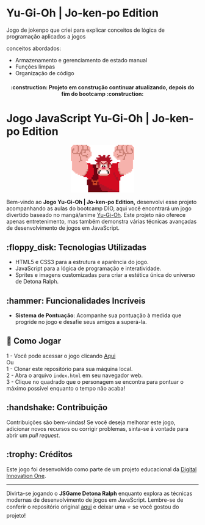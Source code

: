 # Yu-Gi-Oh | Jo-ken-po Edition

Jogo de jokenpo que criei para explicar conceitos de lógica de programação aplicados a jogos

conceitos abordados:

- Armazenamento e gerenciamento de estado manual
- Funções limpas
- Organização de código


<h4 align="center"> 
    :construction:  Projeto em construção continuar atualizando, depois do fim do bootcamp  :construction:
</h4>

<H1> Jogo JavaScript Yu-Gi-Oh | Jo-ken-po Edition </H1>

<p align="center">
  <img src="https://github.com/RenatoCCS/detona_ralph_jsgame_dio/blob/main/src/images/ralph.png" alt="JSGame Detona Ralph Logo">
</p>

Bem-vindo ao **Jogo Yu-Gi-Oh | Jo-ken-po Edition,** desenvolvi esse projeto acompanhando as aulas do bootcamp DIO, 
aqui você encontrará um jogo divertido baseado no mangá/anime [Yu-Gi-Oh](https://pt.wikipedia.org/wiki/Yu-Gi-Oh!). Este projeto não oferece apenas entretenimento, mas também demonstra várias técnicas avançadas de desenvolvimento de jogos em JavaScript.


<h2>:floppy_disk: Tecnologias Utilizadas </h2>

- HTML5 e CSS3 para a estrutura e aparência do jogo.
- JavaScript para a lógica de programação e interatividade.
- Sprites e imagens customizadas para criar a estética única do universo de Detona Ralph.

<h2>:hammer: Funcionalidades Incríveis </h2>

- **Sistema de Pontuação**: Acompanhe sua pontuação à medida que progride no jogo e desafie seus amigos a superá-la.
  
<h2>📁  Como Jogar </h2>

1 - Você pode acessar o jogo clicando [Aqui](https://jokenpoyugiohrenatoccs.netlify.app)
 <br>  Ou  <br>
1 - Clonar este repositório para sua máquina local. <br>
2 - Abra o arquivo `index.html` em seu navegador web. <br>
3 - Clique no quadrado que o personagem se encontra para pontuar o máximo possível enquanto o tempo não acaba!




<h2>:handshake: Contribuição </h2>

Contribuições são bem-vindas! Se você deseja melhorar este jogo, adicionar novos recursos ou corrigir problemas, sinta-se à vontade para abrir um _pull request_.

<h2>:trophy: Créditos </h2>

Este jogo foi desenvolvido como parte de um projeto educacional da [Digital Innovation One](https://www.dio.me/).

---

Divirta-se jogando o **JSGame Detona Ralph** enquanto explora as técnicas modernas de desenvolvimento de jogos em JavaScript. Lembre-se de conferir o repositório original [aqui](https://github.com/digitalinnovationone/jsgame-detona-ralph) e deixar uma ⭐️ se você gostou do projeto!
